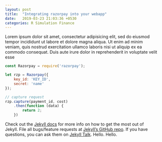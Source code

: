 ```yaml
---
layout: post
title:  "Integrating razorpay into your webapp"
date:   2019-03-23 21:03:36 +0530
categories: R Simulation Finance
---
```

Lorem ipsum dolor sit amet, consectetur adipisicing elit, sed do eiusmod tempor incididunt ut labore et dolore magna aliqua. Ut enim ad minim veniam, quis nostrud exercitation ullamco laboris nisi ut aliquip ex ea commodo consequat. Duis aute irure dolor in reprehenderit in voluptate velit esse

```javascript
const Razorpay = require('razorpay');

let rzp = Razorpay({
	key_id: 'KEY_ID',
	secret: 'name'
});

// capture request
rzp.capture(payment_id, cost)
	.then(function (data) {
		return 2;
	})
```

Check out the [Jekyll docs][jekyll-docs] for more info on how to get the most out of Jekyll. File all bugs/feature requests at [Jekyll’s GitHub repo][jekyll-gh]. If you have questions, you can ask them on [Jekyll Talk][jekyll-talk].
Hello.
Hello.

[jekyll-docs]: https://jekyllrb.com/docs/home
[jekyll-gh]:   https://github.com/jekyll/jekyll
[jekyll-talk]: https://talk.jekyllrb.com/
